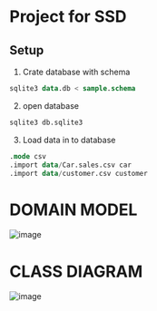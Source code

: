 # Project for SSD 

## Setup 

1. Crate database with schema
```sql
sqlite3 data.db < sample.schema
```
2. open database
```sql
sqlite3 db.sqlite3
``` 
3. Load data in to database
```sql
.mode csv
.import data/Car.sales.csv car
.import data/customer.csv customer
```

# DOMAIN MODEL
![image](https://user-images.githubusercontent.com/70503441/165564786-7f81a688-37ef-4e99-b1e5-d8a5ba79d3d9.png)

# CLASS DIAGRAM
![image](https://user-images.githubusercontent.com/70503441/165696190-1d4157fd-1a64-462e-b818-02a297fbaf51.png)
